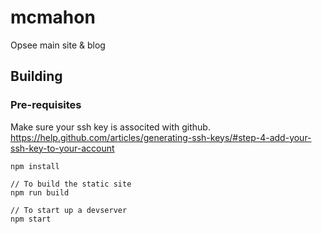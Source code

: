 # mcmahon
Opsee main site & blog

## Building

### Pre-requisites

Make sure your ssh key is associted with github.
https://help.github.com/articles/generating-ssh-keys/#step-4-add-your-ssh-key-to-your-account

```
npm install

// To build the static site
npm run build

// To start up a devserver
npm start

```